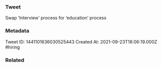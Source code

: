 ### Tweet
Swap ‘Interview’ process for ‘education’ process

### Metadata
Tweet ID: 1441101636030525443
Created At: 2021-09-23T18:06:19.000Z
#hiring 

### Related

